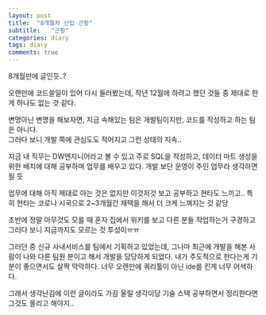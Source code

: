 ```yaml
---
layout: post
title:  "8개월차 신입 근황"
subtitle:   "근황"
categories: diary
tags: diary
comments: true
---
```


8개월만에 글인듯..?

오랜만에 코드쓸일이 있어 다시 들러봤는데, 작년 12월에 하려고 했던 것들 중 제대로 한게 하나도 없는 것 같다.

변명아닌 변명을 해보자면, 지금 속해있는 팀은 개발팀이지만, 코드를 작성하고 하는 팀은 아니다.   
그러다 보니 개발 쪽에 관심도도 적어지고 그런 상태의 지속..  

지금 내 직무는 DW엔지니어라고 볼 수 있고 주로 SQL을 작성하고, 데이터 마트 생성을 위한 배치에 대해 공부하며 업무를 배우고 있다. 개발 보단 운영이 주인 업무라 생각하면 될 듯   

업무에 대해 아직 제대로 아는 것은 없지만 이것저것 보고 공부하고 현타도 느끼고.. 특히 현타는 코로나 시국으로 2~3개월간 재택을 해서 더 크게 느껴지는 것 같당  

초반에 정말 아무것도 모를 때 혼자 집에서 위키를 보고 다른 분들 작업하는거 구경하고 그러다 보니 지금까지도 모르는 것 투성이ㅠㅠ  

그러던 중 신규 사내서비스를 팀에서 기획하고 있었는데, 그나마 최근에 개발을 해본 사람이 나와 다른 팀원 분이고 해서 개발을 담당하게 되었다.  내가 주도적으로 한다는게 기분이 좋으면서도 살짝 막막하다. 너무 오랜만에 쿼리툴이 아닌 ide를 킨게 너무 어색하다.

그래서 생각난김에 이런 글이라도 가끔 올릴 생각이당 기술 스택 공부하면서 정리한다면 그것도 올리고 해야지..


